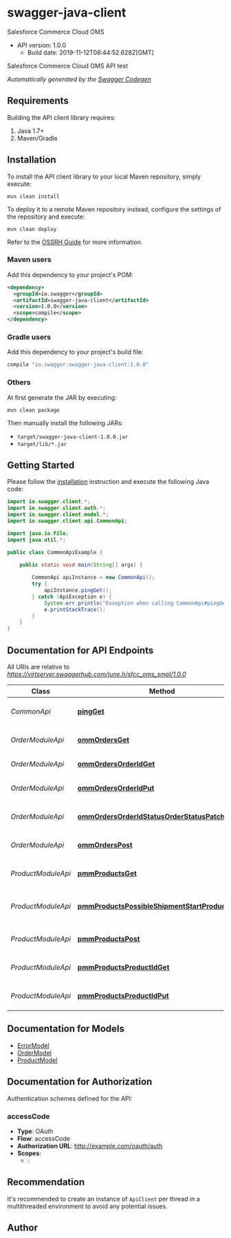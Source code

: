 # swagger-java-client

Salesforce Commerce Cloud OMS
- API version: 1.0.0
  - Build date: 2019-11-12T08:44:52.628Z[GMT]

Salesforce Commerce Cloud OMS API test


*Automatically generated by the [Swagger Codegen](https://github.com/swagger-api/swagger-codegen)*


## Requirements

Building the API client library requires:
1. Java 1.7+
2. Maven/Gradle

## Installation

To install the API client library to your local Maven repository, simply execute:

```shell
mvn clean install
```

To deploy it to a remote Maven repository instead, configure the settings of the repository and execute:

```shell
mvn clean deploy
```

Refer to the [OSSRH Guide](http://central.sonatype.org/pages/ossrh-guide.html) for more information.

### Maven users

Add this dependency to your project's POM:

```xml
<dependency>
  <groupId>io.swagger</groupId>
  <artifactId>swagger-java-client</artifactId>
  <version>1.0.0</version>
  <scope>compile</scope>
</dependency>
```

### Gradle users

Add this dependency to your project's build file:

```groovy
compile "io.swagger:swagger-java-client:1.0.0"
```

### Others

At first generate the JAR by executing:

```shell
mvn clean package
```

Then manually install the following JARs:

* `target/swagger-java-client-1.0.0.jar`
* `target/lib/*.jar`

## Getting Started

Please follow the [installation](#installation) instruction and execute the following Java code:

```java
import io.swagger.client.*;
import io.swagger.client.auth.*;
import io.swagger.client.model.*;
import io.swagger.client.api.CommonApi;

import java.io.File;
import java.util.*;

public class CommonApiExample {

    public static void main(String[] args) {
        
        CommonApi apiInstance = new CommonApi();
        try {
            apiInstance.pingGet();
        } catch (ApiException e) {
            System.err.println("Exception when calling CommonApi#pingGet");
            e.printStackTrace();
        }
    }
}
```

## Documentation for API Endpoints

All URIs are relative to *https://virtserver.swaggerhub.com/june.h/sfcc_oms_smpl/1.0.0*

Class | Method | HTTP request | Description
------------ | ------------- | ------------- | -------------
*CommonApi* | [**pingGet**](docs/CommonApi.md#pingGet) | **GET** /ping | Server example operation
*OrderModuleApi* | [**ommOrdersGet**](docs/OrderModuleApi.md#ommOrdersGet) | **GET** /omm/orders | Search order information
*OrderModuleApi* | [**ommOrdersOrderIdGet**](docs/OrderModuleApi.md#ommOrdersOrderIdGet) | **GET** /omm/orders/{orderId} | Detail order information
*OrderModuleApi* | [**ommOrdersOrderIdPut**](docs/OrderModuleApi.md#ommOrdersOrderIdPut) | **PUT** /omm/orders/{orderId} | Update order infromation
*OrderModuleApi* | [**ommOrdersOrderIdStatusOrderStatusPatch**](docs/OrderModuleApi.md#ommOrdersOrderIdStatusOrderStatusPatch) | **PATCH** /omm/orders/{orderId}/status/{orderStatus} | Update order status
*OrderModuleApi* | [**ommOrdersPost**](docs/OrderModuleApi.md#ommOrdersPost) | **POST** /omm/orders | Create order information
*ProductModuleApi* | [**pmmProductsGet**](docs/ProductModuleApi.md#pmmProductsGet) | **GET** /pmm/products | Search product information
*ProductModuleApi* | [**pmmProductsPossibleShipmentStartProductIdGet**](docs/ProductModuleApi.md#pmmProductsPossibleShipmentStartProductIdGet) | **GET** /pmm/products/possibleShipmentStart/{productId} | Check Possible Start Shipment
*ProductModuleApi* | [**pmmProductsPost**](docs/ProductModuleApi.md#pmmProductsPost) | **POST** /pmm/products | Create product information
*ProductModuleApi* | [**pmmProductsProductIdGet**](docs/ProductModuleApi.md#pmmProductsProductIdGet) | **GET** /pmm/products/{productId} | Detail product information
*ProductModuleApi* | [**pmmProductsProductIdPut**](docs/ProductModuleApi.md#pmmProductsProductIdPut) | **PUT** /pmm/products/{productId} | Update product infromation

## Documentation for Models

 - [ErrorModel](docs/ErrorModel.md)
 - [OrderModel](docs/OrderModel.md)
 - [ProductModel](docs/ProductModel.md)

## Documentation for Authorization

Authentication schemes defined for the API:
### accessCode

- **Type**: OAuth
- **Flow**: accessCode
- **Authorization URL**: http://example.com/oauth/auth
- **Scopes**: 
  - : 


## Recommendation

It's recommended to create an instance of `ApiClient` per thread in a multithreaded environment to avoid any potential issues.

## Author


